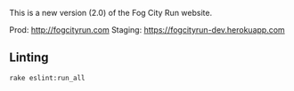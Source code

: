 This is a new version (2.0) of the Fog City Run website.

Prod: http://fogcityrun.com
Staging: https://fogcityrun-dev.herokuapp.com

## Linting ##

```rake eslint:run_all```
